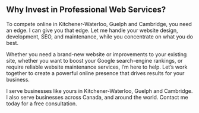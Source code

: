## Why Invest in Professional Web Services?

To compete online in Kitchener-Waterloo, Guelph and Cambridge, you need an edge. I can give you that edge. Let me handle your website design, development, SEO, and maintenance, while you concentrate on what you do best.

Whether you need a brand-new website or improvements to your existing site, whether you want to boost your Google search-engine rankings, or require reliable website maintenance services, I’m here to help. Let’s work together to create a powerful online presence that drives results for your business.

I serve businesses like yours in Kitchener-Waterloo, Guelph and Cambridge. I also serve businesses across Canada, and around the world. Contact me today for a free consultation.
